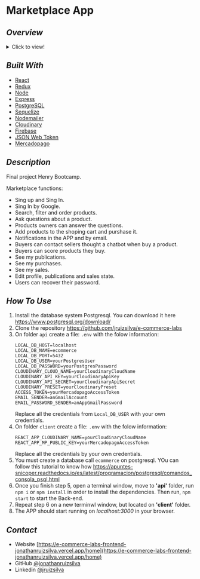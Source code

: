 # Marketplace App

## _Overview_

<details>
  <summary>Click to view!</summary>
  <img src="marketplace.gif">
  <p><a href="https://www.youtube.com/watch?v=zFXTqD7GrNY">Ver demo completa</a></p>
</details>

## _Built With_

- [React](https://reactjs.org/)
- [Redux](https://redux.js.org/)
- [Node](https://nodejs.org/es/)
- [Express](https://expressjs.com/)
- [PostgreSQL](https://www.postgresql.org/)
- [Sequelize](https://sequelize.org/)
- [Nodemailer](https://nodemailer.com/about/)
- [Cloudinary](https://cloudinary.com/)
- [Firebase](https://firebase.google.com/)
- [JSON Web Token](https://jwt.io/)
- [Mercadopago](https://www.mercadopago.com.co/)

## _Description_

Final project Henry Bootcamp.

Marketplace functions:

- Sing up and Sing In.
- Sing In by Google.
- Search, filter and order products.
- Ask questions about a product.
- Products owners can answer the questions.
- Add products to the shoping cart and purshase it.
- Notifications in the APP and by email.
- Buyers can contact sellers thought a chatbot when buy a product.
- Buyers can score products they buy.
- See my publications.
- See my purchases.
- See my sales.
- Edit profile, publications and sales state.
- Users can recover their password.

## _How To Use_

1.  Install the database system Postgresql. You can download it here https://www.postgresql.org/download/
2.  Clone the repository https://github.com/jruizsilva/e-commerce-labs
3.  On folder `api` create a file: `.env` with the folow information:
    ```
    LOCAL_DB_HOST=localhost
    LOCAL_DB_NAME=ecommerce
    LOCAL_DB_PORT=5432
    LOCAL_DB_USER=yourPostgresUser
    LOCAL_DB_PASSWORD=yourPostgresPassword
    CLOUDINARY_CLOUD_NAME=yourCloudinaryCloudName
    CLOUDINARY_API_KEY=yourCloudinaryApiKey
    CLOUDINARY_API_SECRET=yourCloudinaryApiSecret
    CLOUDINARY_PRESET=yourCloudinaryPreset
    ACCESS_TOKEN=yourMercadopagoAccessToken
    EMAIL_SENDER=anGmailAccount
    EMAIL_PASSWORD_SENDER=anAppGmailPassword
    ```
    Replace all the credentials from `Local_DB_USER` with your own credentials.
4.  On folder `client` create a file: `.env` with the folow information:
    ```
    REACT_APP_CLOUDINARY_NAME=yourCloudinaryCloudName
    REACT_APP_MP_PUBLIC_KEY=yourMercadopagoAccessToken
    ```
    Replace all the credentials by your own credentials.
5.  You must create a database call `ecommerce` on postgresql. YOu can follow this tutorial to know how https://apuntes-snicoper.readthedocs.io/es/latest/programacion/postgresql/comandos_consola_psql.html
6.  Once you finish step 5, open a terminal window, move to <strong>'api'</strong> folder, run `npm i` or `npm install` in order to install the dependencies. Then run, `npm start` to start the Back-end.
7.  Repeat step 6 on a new terminwl window, but located on <strong>'client'</strong> folder.
8.  The APP should start running on <em>localhost:3000</em> in your browser.

## _Contact_

- Website [https://e-commerce-labs-frontend-jonathanruizsilva.vercel.app/home](https://e-commerce-labs-frontend-jonathanruizsilva.vercel.app/home)
- GitHub [@jonathanruizsilva](https://github.com/jonathanruizsilva)
- Linkedin [@jruizsilva](https://www.linkedin.com/in/jruizsilva/)

